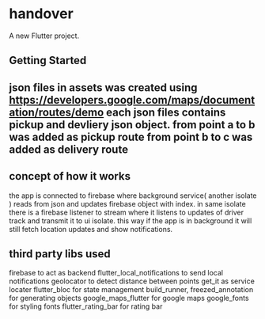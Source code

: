 # handover

A new Flutter project.

## Getting Started

json files in assets was created using https://developers.google.com/maps/documentation/routes/demo
each json files contains pickup and devliery json object.
from point a to b was added as pickup route
from point b to c was added as delivery route
----

## concept of how it works

the app is connected to firebase where background service( another isolate ) reads from json and
updates firebase object with index.
in same isolate there is a firebase listener to stream where it listens to updates of driver track
and transmit it to ui isolate.
this way if the app is in background it will still fetch location updates and show notifications.

## third party libs used

firebase to act as backend
flutter_local_notifications to send local notifications
geolocator to detect distance between points
get_it as service locater
flutter_bloc for state management
build_runner, freezed_annotation for generating objects
google_maps_flutter for google maps
google_fonts for styling fonts
flutter_rating_bar for rating bar


